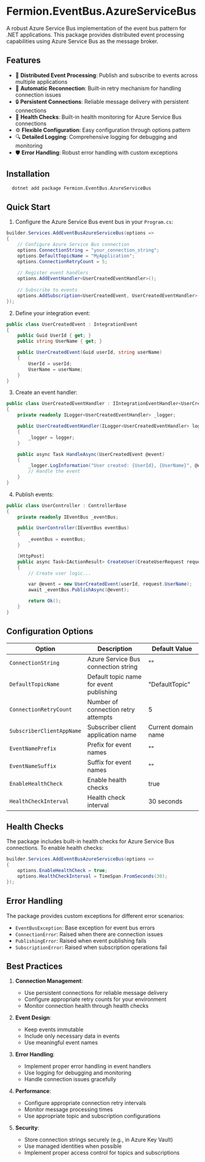 # Fermion.EventBus.AzureServiceBus

A robust Azure Service Bus implementation of the event bus pattern for .NET applications. This package provides distributed event processing capabilities using Azure Service Bus as the message broker.

## Features

- 🚀 **Distributed Event Processing**: Publish and subscribe to events across multiple applications
- 🔄 **Automatic Reconnection**: Built-in retry mechanism for handling connection issues
- 🔒 **Persistent Connections**: Reliable message delivery with persistent connections
- 🏥 **Health Checks**: Built-in health monitoring for Azure Service Bus connections
- ⚙️ **Flexible Configuration**: Easy configuration through options pattern
- 🔍 **Detailed Logging**: Comprehensive logging for debugging and monitoring
- 🛡️ **Error Handling**: Robust error handling with custom exceptions

## Installation

```bash
  dotnet add package Fermion.EventBus.AzureServiceBus
```

## Quick Start

1. Configure the Azure Service Bus event bus in your `Program.cs`:

```csharp
builder.Services.AddEventBusAzureServiceBus(options =>
{
    // Configure Azure Service Bus connection
    options.ConnectionString = "your_connection_string";
    options.DefaultTopicName = "MyApplication";
    options.ConnectionRetryCount = 5;
    
    // Register event handlers
    options.AddEventHandler<UserCreatedEventHandler>();
    
    // Subscribe to events
    options.AddSubscription<UserCreatedEvent, UserCreatedEventHandler>();
});
```

2. Define your integration event:

```csharp
public class UserCreatedEvent : IntegrationEvent
{
    public Guid UserId { get; }
    public string UserName { get; }

    public UserCreatedEvent(Guid userId, string userName)
    {
        UserId = userId;
        UserName = userName;
    }
}
```

3. Create an event handler:

```csharp
public class UserCreatedEventHandler : IIntegrationEventHandler<UserCreatedEvent>
{
    private readonly ILogger<UserCreatedEventHandler> _logger;

    public UserCreatedEventHandler(ILogger<UserCreatedEventHandler> logger)
    {
        _logger = logger;
    }

    public async Task HandleAsync(UserCreatedEvent @event)
    {
        _logger.LogInformation("User created: {UserId}, {UserName}", @event.UserId, @event.UserName);
        // Handle the event
    }
}
```

4. Publish events:

```csharp
public class UserController : ControllerBase
{
    private readonly IEventBus _eventBus;

    public UserController(IEventBus eventBus)
    {
        _eventBus = eventBus;
    }

    [HttpPost]
    public async Task<IActionResult> CreateUser(CreateUserRequest request)
    {
        // Create user logic...

        var @event = new UserCreatedEvent(userId, request.UserName);
        await _eventBus.PublishAsync(@event);

        return Ok();
    }
}
```

## Configuration Options

| Option | Description | Default Value |
|--------|-------------|---------------|
| `ConnectionString` | Azure Service Bus connection string | "" |
| `DefaultTopicName` | Default topic name for event publishing | "DefaultTopic" |
| `ConnectionRetryCount` | Number of connection retry attempts | 5 |
| `SubscriberClientAppName` | Subscriber client application name | Current domain name |
| `EventNamePrefix` | Prefix for event names | "" |
| `EventNameSuffix` | Suffix for event names | "" |
| `EnableHealthCheck` | Enable health checks | true |
| `HealthCheckInterval` | Health check interval | 30 seconds |

## Health Checks

The package includes built-in health checks for Azure Service Bus connections. To enable health checks:

```csharp
builder.Services.AddEventBusAzureServiceBus(options =>
{
    options.EnableHealthCheck = true;
    options.HealthCheckInterval = TimeSpan.FromSeconds(30);
});
```

## Error Handling

The package provides custom exceptions for different error scenarios:

- `EventBusException`: Base exception for event bus errors
- `ConnectionError`: Raised when there are connection issues
- `PublishingError`: Raised when event publishing fails
- `SubscriptionError`: Raised when subscription operations fail

## Best Practices

1. **Connection Management**:
   - Use persistent connections for reliable message delivery
   - Configure appropriate retry counts for your environment
   - Monitor connection health through health checks

2. **Event Design**:
   - Keep events immutable
   - Include only necessary data in events
   - Use meaningful event names

3. **Error Handling**:
   - Implement proper error handling in event handlers
   - Use logging for debugging and monitoring
   - Handle connection issues gracefully

4. **Performance**:
   - Configure appropriate connection retry intervals
   - Monitor message processing times
   - Use appropriate topic and subscription configurations

5. **Security**:
   - Store connection strings securely (e.g., in Azure Key Vault)
   - Use managed identities when possible
   - Implement proper access control for topics and subscriptions 